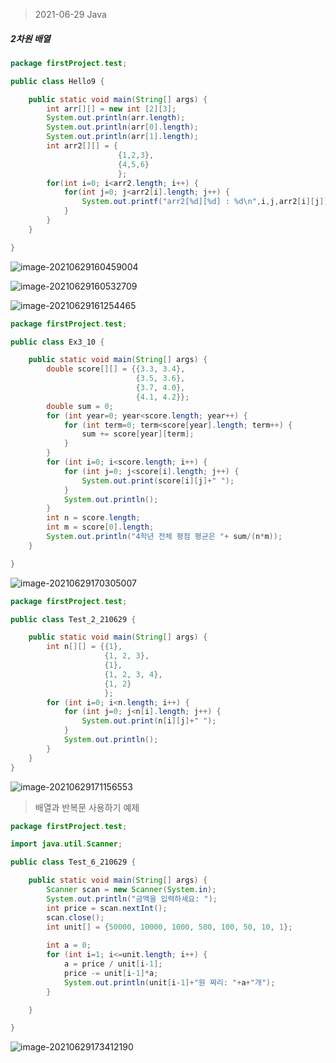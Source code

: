 > 2021-06-29 Java



##### 2차원 배열



```java
package firstProject.test;

public class Hello9 {

	public static void main(String[] args) {
		int arr[][] = new int [2][3];
		System.out.println(arr.length);
		System.out.println(arr[0].length);
		System.out.println(arr[1].length);
		int arr2[][] = {
						{1,2,3}, 
						{4,5,6}
						};
		for(int i=0; i<arr2.length; i++) {
			for(int j=0; j<arr2[i].length; j++) {
				System.out.printf("arr2[%d][%d] : %d\n",i,j,arr2[i][j]);
			}
		}
	}

}

```



![image-20210629160459004](C:\Users\someone\AppData\Roaming\Typora\typora-user-images\image-20210629160459004.png)



![image-20210629160532709](C:\Users\someone\AppData\Roaming\Typora\typora-user-images\image-20210629160532709.png)



![image-20210629161254465](C:\Users\someone\AppData\Roaming\Typora\typora-user-images\image-20210629161254465.png)





```java
package firstProject.test;

public class Ex3_10 {

	public static void main(String[] args) {
		double score[][] = {{3.3, 3.4},
							{3.5, 3.6},
							{3.7, 4.0},
							{4.1, 4.2}};
		double sum = 0;
		for (int year=0; year<score.length; year++) {
			for (int term=0; term<score[year].length; term++) {
				sum += score[year][term];
			}
		}
		for (int i=0; i<score.length; i++) {
			for (int j=0; j<score[i].length; j++) {
				System.out.print(score[i][j]+" ");
			}
			System.out.println();
		}
		int n = score.length;
		int m = score[0].length;
		System.out.println("4학년 전체 평점 평균은 "+ sum/(n*m));
	}

}

```



![image-20210629170305007](C:\Users\someone\AppData\Roaming\Typora\typora-user-images\image-20210629170305007.png)



```java
package firstProject.test;

public class Test_2_210629 {

	public static void main(String[] args) {
		int n[][] = {{1},
					 {1, 2, 3},
					 {1},
					 {1, 2, 3, 4},
					 {1, 2}
					 };
		for (int i=0; i<n.length; i++) {
			for (int j=0; j<n[i].length; j++) {
				System.out.print(n[i][j]+" ");
			}
			System.out.println();
		}
	}
}

```



![image-20210629171156553](C:\Users\someone\AppData\Roaming\Typora\typora-user-images\image-20210629171156553.png)



> 배열과 반복문 사용하기 예제

```java
package firstProject.test;

import java.util.Scanner;

public class Test_6_210629 {

	public static void main(String[] args) {
		Scanner scan = new Scanner(System.in);
		System.out.println("금액을 입력하세요: ");
		int price = scan.nextInt();
		scan.close();
		int unit[] = {50000, 10000, 1000, 500, 100, 50, 10, 1};
		
		int a = 0;
		for (int i=1; i<=unit.length; i++) {
			a = price / unit[i-1];
			price -= unit[i-1]*a;
			System.out.println(unit[i-1]+"원 짜리: "+a+"개");
		}

	}

}

```



![image-20210629173412190](C:\Users\someone\AppData\Roaming\Typora\typora-user-images\image-20210629173412190.png)

